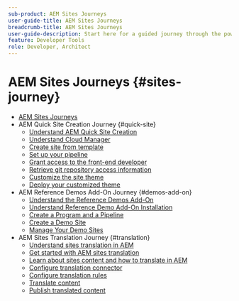 ```yaml
---
sub-product: AEM Sites Journeys
user-guide-title: AEM Sites Journeys
breadcrumb-title: AEM Sites Journeys
user-guide-description: Start here for a guided journey through the powerful and flexible sites features of AEM, their capabilities, and how to leverage them on your project.
feature: Developer Tools
role: Developer, Architect
---
```


# AEM Sites Journeys {#sites-journey}

+ [AEM Sites Journeys](/help/journey-sites/home.md)
+ AEM Quick Site Creation Journey {#quick-site}
  + [Understand AEM Quick Site Creation](quick-site/overview.md)
  + [Understand Cloud Manager](quick-site/cloud-manager.md)
  + [Create site from template](quick-site/create-site.md)
  + [Set up your pipeline](quick-site/pipeline-setup.md)
  + [Grant access to the front-end developer](quick-site/grant-access.md)
  + [Retrieve git repository access information](quick-site/retrieve-access.md)
  + [Customize the site theme](quick-site/customize-theme.md)
  + [Deploy your customized theme](quick-site/deploy-theme.md)
+ AEM Reference Demos Add-On Journey {#demos-add-on}
  + [Understand the Reference Demos Add-On](demos-add-on/overview.md)
  + [Understand Reference Demo Add-On Installation](demos-add-on/installation.md)
  + [Create a Program and a Pipeline](demos-add-on/create-program.md)
  + [Create a Demo Site](demos-add-on/create-site.md)
  + [Manage Your Demo Sites](demos-add-on/manage.md)
+ AEM Sites Translation Journey {#translation}
  + [Understand sites translation in AEM](translation/overview.md)
  + [Get started with AEM sites translation](translation/getting-started.md)
  + [Learn about sites content and how to translate in AEM](translation/learn-about.md)
  + [Configure translation connector](translation/configure-connector.md)
  + [Configure translation rules](translation/translation-rules.md)
  + [Translate content](translation/translate-content.md)
  + [Publish translated content](translation/publish-content.md)
